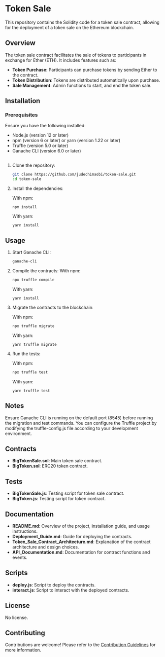 # Token Sale

This repository contains the Solidity code for a token sale contract, allowing for the deployment of a token sale on the Ethereum blockchain.

## Overview

The token sale contract facilitates the sale of tokens to participants in exchange for Ether (ETH). It includes features such as:

- **Token Purchase**: Participants can purchase tokens by sending Ether to the contract.
- **Token Distribution**: Tokens are distributed automatically upon purchase.
- **Sale Management**: Admin functions to start, and end the token sale.

## Installation

### Prerequisites

Ensure you have the following installed:

- Node.js (version 12 or later)
- npm (version 6 or later) or yarn (version 1.22 or later)
- Truffle (version 5.0 or later)
- Ganache CLI (version 6.0 or later)

##
1. Clone the repository:

   ```sh
   git clone https://github.com/judechimaobi/token-sale.git
   cd token-sale

2. Install the dependencies:<br>
   
   With npm:
   ```sh
   npm install

   ```
   With yarn:
   ```
   yarn install
   ```

## Usage
1. Start Ganache CLI:
  
   ```sh
   ganache-cli

2. Compile the contracts:
   With npm:
   ```sh
   npx truffle compile
   ```
   With yarn:
   ```
   yarn install
   ```

3. Migrate the contracts to the blockchain:

   With npm:
   ```sh
   npx truffle migrate
    ```
   With yarn:
   ```
   yarn truffle migrate
   ```

4. Run the tests:

   With npm:
   ```sh
   npx truffle test
    ```
   With yarn:
   ```
   yarn truffle test
   ```

## Notes
Ensure Ganache CLI is running on the default port (8545) before running the migration and test commands.
You can configure the Truffle project by modifying the truffle-config.js file according to your development environment.

## Contracts

- **BigTokenSale.sol**: Main token sale contract.
- **BigToken.sol**: ERC20 token contract.

## Tests

- **BigTokenSale.js**: Testing script for token sale contract.
- **BigToken.js**: Testing script for token contract.

## Documentation

- **README.md**: Overview of the project, installation guide, and usage instructions.
- **Deployment_Guide.md**: Guide for deploying the contracts.
- **Token_Sale_Contract_Architecture.md**: Explanation of the contract architecture and design choices.
- **API_Documentation.md**: Documentation for contract functions and events.

## Scripts

- **deploy.js**: Script to deploy the contracts.
- **interact.js**: Script to interact with the deployed contracts.



## License

No license.

## Contributing

Contributions are welcome! Please refer to the [Contribution Guidelines](CONTRIBUTING.md) for more information.















